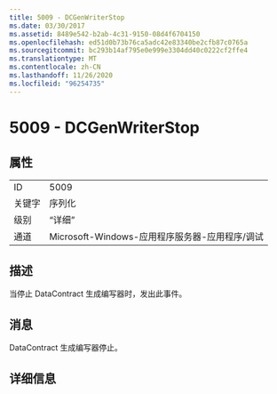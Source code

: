 ```yaml
---
title: 5009 - DCGenWriterStop
ms.date: 03/30/2017
ms.assetid: 8489e542-b2ab-4c31-9150-08d4f6704150
ms.openlocfilehash: ed51d0b73b76ca5adc42e83340be2cfb87c0765a
ms.sourcegitcommit: bc293b14af795e0e999e3304dd40c0222cf2ffe4
ms.translationtype: MT
ms.contentlocale: zh-CN
ms.lasthandoff: 11/26/2020
ms.locfileid: "96254735"
---
```

# <a name="5009---dcgenwriterstop"></a>5009 - DCGenWriterStop

## <a name="properties"></a>属性  
  
|||  
|-|-|  
|ID|5009|  
|关键字|序列化|  
|级别|“详细”|  
|通道|Microsoft-Windows-应用程序服务器-应用程序/调试|  
  
## <a name="description"></a>描述  

 当停止 DataContract 生成编写器时，发出此事件。  
  
## <a name="message"></a>消息  

 DataContract 生成编写器停止。  
  
## <a name="details"></a>详细信息
